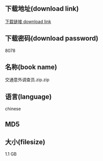 ## 下载地址(download link)
[下载链接 download link](https://voluble-croquembouche-d321dc.netlify.app/?s=%E4%BA%A4%E9%80%9A%E6%84%8F%E5%A4%96%E8%B0%83%E6%9F%A5%E5%91%98.zip)

## 下载密码(download password)
8078

## 名称(book name)
交通意外调查员.zip.zip

## 语言(language)
chinese

## MD5


## 大小(filesize)
1.1 GB
